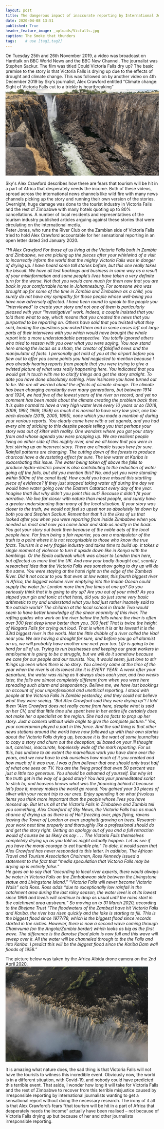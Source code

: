```yaml
---
layout: post
title: The dangerous impact of inaccurate reporting by International Journalists’ in there aim to create sensational new stories.
date: 2020-04-08 13:51
published: True
header_feature_image: _uploads/Vicfalls.jpg
caption: The Smoke that thunders
tags:    # use [tag1,tag2]
---
```

On Tuesday 25th  and 26th November 2019, a video was broadcast on Hardtalk on BBC World News and the BBC New Channel. The journalist was Stephen Sackur.  The film was titled Could Victoria Falls dry up?
The basic premise to the story is that Victoria Falls is drying up due to the effects of drought and climate change.
This was followed on by another video on 4th December 2019 by Sky’s journalist, Alex Crawford entitled  “Climate change: Sight of Victoria Falls cut to a trickle is heartbreaking”
[![Dried up Victoria Falls](/_uploads/dried-up-victoria-falls.png)](/_uploads/dried-up-victoria-falls.png)

Sky's Alex Crawford describes how there are fears that tourism will be hit in a part of Africa that desperately needs the income.
Both of these videos, spread across the international news channels like wild fire with many news channels picking up the story and running their own version of the stories.  
Overnight, huge damage was done to the tourist industry in Victoria Falls and the rest of Zimbabwe with many hotels quoting up to 80% cancellations.
A number of local residents and representatives of the tourism industry published articles arguing against these stories that were circulating on the international media.  
Peter Jones, who runs the River Club on the Zambian side of Victoria Falls tried to hold Alex Crawford accountable for her sensational reporting in an open letter dated 3rd January 2020.

_“Hi Alex Crawford
For those of us living at the Victoria Falls both in Zambia and Zimbabwe, we are picking up the pieces after your whirlwind of a visit to incorrectly inform the world that the mighty Victoria Falls was in danger of drying up.
I have heard some tall stories before, but this one really takes the biscuit.
We have all lost bookings and business in some way as a result of your misinformation and some people’s lives have taken a very definite turn for the worse. Not that you would care much for them now that you are back in your comfortable home in Johannesburg.
For someone who was brought up for some of the time in Zambia and Zimbabwe as a child, you surely do not have any sympathy for those people whose well-being you have now adversely affected.
I have been round to speak to the people you “interviewed” to create your story and not one of them is particularly pleased with your “investigative” work. Indeed, a couple insisted that you told them what to say, which means that you created the news that you purported to be reporting on.
Others have said that you twisted what they said, loading the questions you asked them and in some cases left out large parts of their interviews with you which would have brought the whole report into a more understandable perspective.
You totally ignored others who tried to reason with you over what you were saying.
You now stand here among the locals as a sham, the creator of falsified news and the manipulator of facts.
I personally got hold of you at the airport before you flew out to offer you some points you had neglected to mention because I was already hearing reports from people that you were trying to give a twisted picture of what was really happening here. You indicated that you would get in touch with me to clarify things and get the story straight.
To date you have done absolutely nothing. How insincere you have turned out to be. We are all worried about the effects of climate change. The climate has been changing constantly over many generations, but between 1914 and 1924, we had five of the lowest years of the river on record, and yet no comment has been made about the climate creating the problem back then.
It is quite normal to have a very high water level every 10 years or so (2018, 2009, 1997, 1969, 1958) as much it is normal to have very low year, one too each decade (2015, 2005, 1995), none which you made a mention of during your various reports.
You clearly came here with a set agenda, and you had every aim of sticking to this despite people telling you that perhaps your story was out of kilter with reality.
One wonders where you got your story from and whose agenda you were propping up. We are resilient people living on either side of this mighty river, and we all know that you were in fact stirring up an incorrect story.
There are climatic issues here for sure. Rainfall patterns are changing. The cutting down of the forests to produce charcoal have a devastating effect for sure.
The low water at Kariba is exacerbating this issue. The water being taken off above the falls to produce hydro-electric power is also contributing to the reduction of water going off the falls, but did you mention this? No, and yet you were standing within 500m of the canal itself.
How could you have missed this startling piece of evidence? If they just stopped taking water off during the day we would have water going over the Eastern Cataract every day of the year. Imagine that! But why didn’t you point this out? Because it didn’t fit your narrative.
We live far closer with nature than most people, and surely have a greater understanding than many of the local situation. If your story was closer to the truth, we would not feel so upset nor so absolutely let down by both you and Stephen Sackur.
Remember that it is the likes of us that looked after you when you were reporting from inside Zimbabwe when you needed us most and now you come back and stab us neatly in the back.
You got your story out back then because of the noble acts of the local people here.
Far from being a fair reporter, you are a manipulator of the truth to a point where it is not recognisable to those who know the true facts. Tourism is a very fragile industry and takes time to build up. It takes a single moment of violence to turn it upside down like in Kenya with the bombings. Or the Ebola outbreak which was closer to London than here, but affected us more that the UK.
And now your badly thought out, scantily researched idea that the Victoria Falls was somehow going to dry up will do the same. You were staying at the hotel right on the edge of the Zambezi River. Did it not occur to you that even at low water, this fourth biggest river in Africa, the biggest volume river emptying into the Indian Ocean could supply the water for London more than five times at one go?
Do you seriously think that it is going to dry up? Are you out of your mind? As you sipped your gin and tonic at that hotel, did you do just some very basic arithmetic to try and understand what you had just rather insanely said to the outside world?
The children at the local school in Grade Two would seem to have better knowledge of the shear enormity of this river.
The rafting guides who work on the river below the falls where the river is often over 300 feet deep know better than you. 300 feet! That is twice the height of Niagara Falls for crying out loud. That is when it is at its lowest! It is the 33rd biggest river in the world.
Not the little dribble of a river called the Vaal near you. We are having a drought for sure, and before you go all alarmist on us, we will probably have another one next year too.
Life is going to be hard for all of us. Trying to run businesses and keeping our great workers in employment is going to be a struggle, but we will do it somehow because we care for our people and our tourists. You, it would seem, just love to stir things up even when there is no story.
You cleverly came at the time of the year when the river is at its lowest like it is EVERY YEAR. A week after your departure, the water was rising as it always does each year, and two weeks later, the falls are almost completely different from when you were here spreading such alarm and despondency.
Believe me, we have lost bookings on account of your unprofessional and unethical reporting.
I stood with people at the Victoria Falls in Zambia yesterday, and they could not believe what they were seeing.
“But Alex Crawford said they were drying up”! I told them “Alex Crawford does not really come from here, despite what is said on her CV, and that little time she spent here in her entire life certainly does not make her a specialist on the region. She had no facts to prop up her story. Just a camera without wide angle to give the complete picture.”
Yes, your cameraman played a part in this farce. And the sad thing is that other news stations around the world have now followed up with their own stories about the Victoria Falls drying up, because it is the want of some journalists to copy a story and churn out the deception; all based on your ill thought out, careless, inaccurate, hopelessly wide off the mark reporting.
For us this, has undone to an extent the marvellous work you have done over the years, and we now have to ask ourselves how much of it you created and how much of it was true. I was a firm believer that one should only trust half of what one sees on TV.
You are the living proof that even 50 percent was just a little too generous. You should be ashamed of yourself. But why let the truth get in the way of a good story?
You had your premeditated script to stick to, and heavens knows what was the financing behind it because let’s face it, money makes the world go round.
You gained your 30 pieces of silver with your recent trip to our area. Enjoy spending it on what frivolous items you think more important than the people whose lives you have messed up.
But let us all at the Victoria Falls in Zimbabwe and Zambia tell you something, Alex Crawford of Sky News, the Victoria Falls has as much chance of drying up as there is of Hell freezing over, pigs flying, ravens leaving the Tower of London or even spaghetti growing on trees.
Research your work next time properly and thoroughly like a professional should do and get the story right. Getting an apology out of you and a full retraction would of course be as likely as say . . . The Victoria Falls themselves completely drying up as you told us might actually happen.
Let us see if you have the moral courage to eat humble pie.”
To date, it would seem that Alex Crawford has never responded to this letter.
In addition, The African Travel and Tourism Association Chairman, Ross Kennedy issued a statement to the fact that “media speculation that Victoria Falls may be drying up is entirely false.”  
He goes on to say that “according to local river experts, there would always be water in Victoria Falls on the Zimbabwean side between the Livingstone statue and Livingstone Island.”
“Victoria Falls will never become Victoria Walls” said Ross.
Ross adds “due to exceptionally low rainfall in the catchment area during the last rainy season, the water level is at its lowest since 1996 and levels will continue to drop as usual until the rains start in the catchment area upstream.”
So moving on to 31 March 2020, according to the Bhejane Trust “The floodwaters of the Zambezi have hit Victoria Falls and Kariba, the river has risen quickly and the lake is starting to fill.  This is the biggest flood since 1977/78, which is the biggest flood since records started in the sixties.  However, there is now a second wave coming through Chamvuma (on the Angola/Zambia border) which looks as big as the first wave.  The difference is the Barotse flood plain is now full and this wave will sweep over it.  All the water will be channeled through to the the Falls and into Kariba.  I predict this will be the biggest flood since the Kariba Dam wall floods of 1958.”_

 The picture below was taken by the Africa Albida drone camera on the 2nd April 2020.
 [![Drone picture April 2020](/_uploads/drone-picture-april-2020.png)](/_uploads/drone-picture-april-2020.png)

 It is amazing what nature does, the sad thing is that Victoria Falls will not have the tourists to witness this incredible event.
 Obviously now, the world is in a different situation, with Covid-19, and nobody could have predicted this terrible event.  That aside, I wonder how long it will take for Victoria Falls and the rest of Zimbabwe to recover from this terrible misjustice caused by irresponsible reporting by international journalists wanting to get a sensational report without doing the necessary research.
 The irony of it all is that Alex Crawford’s fears “that tourism will be hit in a part of Africa that desperately needs the income” actually have been realised – not because of Victoria Falls drying up but because of her and other journalists irresponsible reporting.
